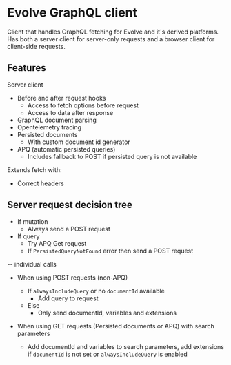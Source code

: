# Evolve GraphQL client

Client that handles GraphQL fetching for Evolve and it's derived platforms.
Has both a server client for server-only requests and a browser client for client-side requests.

## Features

Server client
- Before and after request hooks
    - Access to fetch options before request
    - Access to data after response
- GraphQL document parsing
- Opentelemetry tracing
- Persisted documents
    - With custom document id generator
- APQ (automatic persisted queries)
    - Includes fallback to POST if persisted query is not available

Extends fetch with:
- Correct headers



## Server request decision tree


- If mutation
    - Always send a POST request
- If query
    - Try APQ Get request
    - If `PersistedQueryNotFound` error then send a POST request

-- individual calls

- When using POST requests (non-APQ)
    - If `alwaysIncludeQuery` or no `documentId` available
        - Add query to request
    - Else
        - Only send documentId, variables and extensions

- When using GET requests (Persisted documents or APQ) with search parameters
    - Add documentId and variables to search parameters, add extensions if `documentId` is not set or `alwaysIncludeQuery` is enabled
